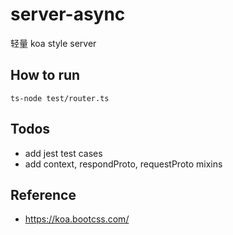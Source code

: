 # server-async

轻量 koa style server

## How to run 

```
ts-node test/router.ts
```

## Todos 

* add jest test cases
* add context, respondProto, requestProto mixins

## Reference

* https://koa.bootcss.com/
